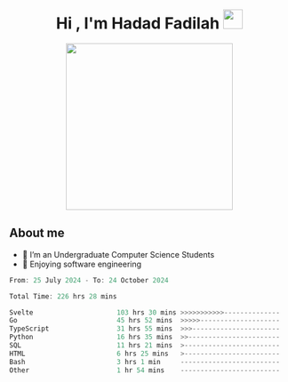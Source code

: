 <h1 align="center">Hi , I'm Hadad Fadilah <img src="https://media.giphy.com/media/hvRJCLFzcasrR4ia7z/giphy.gif" width="35"></h1>

<p align="center">
<img src="https://media.tenor.com/78dNivDemDAAAAAi/speech-bubble-venti.gif" width="300"/>    
</p>


##  About me
- 🔭 I’m an Undergraduate Computer Science Students
- 🌱 Enjoying software engineering

<!--START_SECTION:waka-->

```go
From: 25 July 2024 - To: 24 October 2024

Total Time: 226 hrs 28 mins

Svelte                     103 hrs 30 mins >>>>>>>>>>>--------------   45.32 %
Go                         45 hrs 52 mins  >>>>>--------------------   20.09 %
TypeScript                 31 hrs 55 mins  >>>----------------------   13.98 %
Python                     16 hrs 35 mins  >>-----------------------   07.26 %
SQL                        11 hrs 21 mins  >------------------------   04.98 %
HTML                       6 hrs 25 mins   >------------------------   02.82 %
Bash                       3 hrs 1 min     -------------------------   01.32 %
Other                      1 hr 54 mins    -------------------------   00.84 %
```

<!--END_SECTION:waka-->




<!--
**Fadil-Tao/Fadil-Tao** is a ✨ _special_ ✨ repository because its `README.md` (this file) appears on your GitHub profile.


